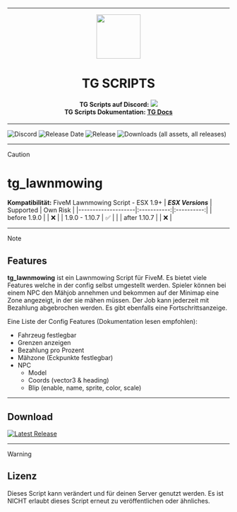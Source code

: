 <p align="center">
    <hr>
        <p align="center">
            <img src="https://avatars.githubusercontent.com/u/180347510?s=200&v=4" width="100" height="100"></img>
        </p>
    <h1 align="center">
    TG SCRIPTS
    </h1>
    <h4 align="center">
    <b>TG Scripts auf Discord: </b><a href="https://discord.gg/X2zxGxY6XY"><img src="https://discordapp.com/api/guilds/1101900001392721931/widget.png?style=shield"></img></a>
    <br/>
    <b>TG Scripts Dokumentation: </b><a href="https://tg-scripts.gitbook.io/tg-docs">TG Docs</a>
    </h4>
    <hr>
</p>

![Discord](https://img.shields.io/discord/1101900001392721931?label=Discord%20Server) 
![Release Date](https://img.shields.io/github/release-date/TGScripts/tg_lawnmowing?label=Last%20Release%20Date) 
![Release](https://img.shields.io/github/v/release/TGScripts/tg_lawnmowing?label=Last%20Release%20(Download%20below)) 
![Downloads (all assets, all releases)](https://img.shields.io/github/downloads/TGScripts/tg_lawnmowing/total?label=Downloads)

---
> [!CAUTION]
> # tg_lawnmowing
> **Kompatibilität:** FiveM Lawnmowing Script - ESX 1.9+
> | **_ESX Versions_** | Supported | Own Risk |
> |--------------------|:-----------:|:----------:|
> | before 1.9.0       |           |     ❌    |
> | 1.9.0 - 1.10.7     |     ✅   |            |
> | after 1.10.7       |           |     ❌    |

<hr>

> [!NOTE]
> ## Features
> **tg_lawnmowing** ist ein Lawnmowing Script für FiveM. Es bietet viele Features welche in der config selbst umgestellt werden.
> Spieler können bei einem NPC den Mähjob annehmen und bekommen auf der Minimap eine Zone angezeigt, in der sie mähen müssen. Der Job kann jederzeit mit Bezahlung abgebrochen werden.
> Es gibt ebenfalls eine Fortschrittsanzeige.
> 
> Eine Liste der Config Features (Dokumentation lesen empfohlen):
>
> - Fahrzeug festlegbar
> - Grenzen anzeigen
> - Bezahlung pro Prozent
> - Mähzone (Eckpunkte festlegbar)
> - NPC
>   - Model
>   - Coords (vector3 & heading)
>   - Blip (enable, name, sprite, color, scale)

<hr>

## Download
[![Latest Release](https://img.shields.io/github/v/release/TGScripts/tg_lawnmowing?label=latest)](https://github.com/TGScripts/tg_lawnmowing/releases/latest)

<hr>

> [!WARNING]
> ## Lizenz
> Dieses Script kann verändert und für deinen Server genutzt werden. Es ist NICHT erlaubt dieses Script erneut zu veröffentlichen oder ähnliches.
